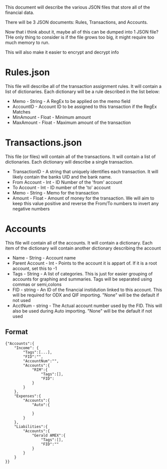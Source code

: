 
This document will describe the various JSON files that store all of the financial data.

There will be 3 JSON documents: Rules, Transactions, and Accounts.


Now that i think about it, maybe all of this can be dumped into 1 JSON file?
THe only thing to consider is if the file grows too big, it might require too much memory to run.

This will also make it easier to encrypt and decrypt info

# Rules.json
This file will describe all of the transaction assignment rules.
It will contain a list of dictionaries.
Each dictionary will be a rule described in the list below:

* Memo - String - A RegEx to be applied on the memo field
* AccountID - Account ID to be assigned to this transaction if the RegEx Matches
* MinAmount - Float - Minimum amount 
* MaxAmount - Float - Maximum amount of the transaction

# Transactions.json
This file (or files) will contain all of the transactions.
It will contain a list of dictionaries.
Each dictionary will describe a single transaction.

* TransactionID - A string that uniquely identifies each transaction.  It will likely contain the banks UID and the bank name.
* From Account - Int - ID Number of the 'from' account
* To Account - Int - ID number of the 'to' account
* Memo - String - Memo for the transaction
* Amount - Float - Amount of money for the transaction.  We will aim to keep this value positive and reverse the From/To numbers to invert any negative numbers

# Accounts
This file will contain all of the accounts.
It will contain a dictionary.
Each item of the dictionary will contain another dictionary describing the account

* Name - String - Account name
* Parent Account - Int - Points to the account it is appart of.  If it is a root account, set this to -1
* Tags - String - A list of categories.  This is just for easier grouping of accounts for graphing and summaries.  Tags will be separated using commas or semi,colons
* FID	- string - An ID of the financial instidution linked to this account.  This will be required for ODX and QIF importing.  "None" will be the default if not used
* AcctNum - string - The Actual account number used by the FID.  This will also be used during Auto importing. "None" will be the default if not used

## Format

    {"Accounts":{
        "Income": {
            "Tags":[...],
            "FID":"",
            "AccountNum":"",
            "Accounts":{
                "RIM":{
                    "Tags":[],
                    "FID":
                }
            }
        },
        "Expenses":{
            "Accounts":{
                "Auto":{
                    
                }
            }
        },
        "Liabilities":{
            "Accounts":{
                "Gerald AMEX":{
                    "Tags":[],
                    "FID":""
                }
            }
        }
    }}
